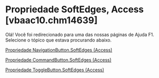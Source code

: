 
# Propriedade SoftEdges, Access [vbaac10.chm14639]

Olá! Você foi redirecionado para uma das nossas páginas de Ajuda F1. Selecione o tópico que estava procurando abaixo.

[Propriedade NavigationButton.SoftEdges (Access)](http://msdn.microsoft.com/library/ab52bf67-7ea2-e23e-d4a5-264bb153ee0d%28Office.15%29.aspx)

[Propriedade CommandButton.SoftEdges (Access)](http://msdn.microsoft.com/library/a970945c-a8d7-4888-8408-33bfc803d73d%28Office.15%29.aspx)

[Propriedade ToggleButton.SoftEdges (Access)](http://msdn.microsoft.com/library/23c63821-966c-4d9f-7304-5b6e31b85675%28Office.15%29.aspx)
